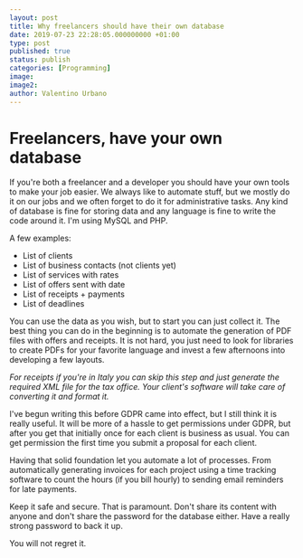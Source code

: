 ```yaml
---
layout: post
title: Why freelancers should have their own database
date: 2019-07-23 22:28:05.000000000 +01:00
type: post
published: true
status: publish
categories: [Programming]
image:
image2:
author: Valentino Urbano
---
```


# Freelancers, have your own database

If you're both a freelancer and a developer you should have your own tools to make your job easier. We always like to automate stuff, but we mostly do it on our jobs and we often forget to do it for administrative tasks. Any kind of database is fine for storing data and any language is fine to write the code around it. I'm using MySQL and PHP.

A few examples:

- List of clients
- List of business contacts (not clients yet)
- List of services with rates
- List of offers sent with date
- List of receipts + payments
- List of deadlines

You can use the data as you wish, but to start you can just collect it. The best thing you can do in the beginning is to automate the generation of PDF files with offers and receipts. It is not hard, you just need to look for libraries to create PDFs for your favorite language and invest a few afternoons into developing a few layouts.

*For receipts if you're in Italy you can skip this step and just generate the required XML file for the tax office. Your client's software will take care of converting it and format it.*

I've begun writing this before GDPR came into effect, but I still think it is really useful. It will be more of a hassle to get permissions under GDPR, but after you get that initially once for each client is business as usual. You can get permission the first time you submit a proposal for each client.

Having that solid foundation let you automate a lot of processes. From automatically generating invoices for each project using a time tracking software to count the hours (if you bill hourly) to sending email reminders for late payments.

Keep it safe and secure. That is paramount. Don't share its content with anyone and don't share the password for the database either. Have a really strong password to back it up.


You will not regret it.